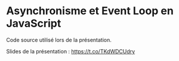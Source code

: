 # Asynchronisme et Event Loop en JavaScript

Code source utilisé lors de la présentation.

Slides de la présentation : https://t.co/TKdWDCUdry

